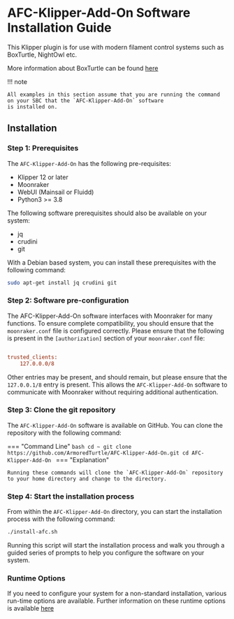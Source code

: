 # AFC-Klipper-Add-On Software Installation Guide

This Klipper plugin is for use with modern filament control systems such as BoxTurtle, NightOwl etc.

More information about BoxTurtle can be found [here](https://github.com/ArmoredTurtle/BoxTurtle)

!!! note

    All examples in this section assume that you are running the command on your SBC that the `AFC-Klipper-Add-On` software
    is installed on.


## Installation

### Step 1: Prerequisites

The `AFC-Klipper-Add-On` has the following pre-requisites:

- Klipper 12 or later
- Moonraker
- WebUI (Mainsail or Fluidd)
- Python3 >= 3.8

The following software prerequisites should also be available on your system: 

- jq
- crudini
- git

With a Debian based system, you can install these prerequisites with the following command:

```bash
sudo apt-get install jq crudini git
```

### Step 2: Software pre-configuration

The AFC-Klipper-Add-On software interfaces with Moonraker for many functions. To ensure complete compatibility, you should
ensure that the `moonraker.conf` file is configured correctly. Please ensure that the following is present in the `[authorization]`
section of your `moonraker.conf` file:

```ini

trusted_clients:
    127.0.0.0/8
```

Other entries may be present, and should remain, but please ensure that the `127.0.0.1/8` entry is present. This allows the
`AFC-Klipper-Add-On` software to communicate with Moonraker without requiring additional authentication.

### Step 3: Clone the git repository

The `AFC-Klipper-Add-On` software is available on GitHub. You can clone the repository with the following command:

=== "Command Line"
    ```bash
    cd ~
    git clone https://github.com/ArmoredTurtle/AFC-Klipper-Add-On.git
    cd AFC-Klipper-Add-On
    ```
=== "Explanation"

    Running these commands will clone the `AFC-Klipper-Add-On` repository to your home directory and change to the directory.

### Step 4: Start the installation process

From within the `AFC-Klipper-Add-On` directory, you can start the installation process with the following command:

```bash
./install-afc.sh
```

Running this script will start the installation process and walk you through a guided series of prompts to help you 
configure the software on your system.

### Runtime Options

If you need to configure your system for a non-standard installation, various run-time options are available. Further information
on these runtime options is available [here](./runtime-options.md)